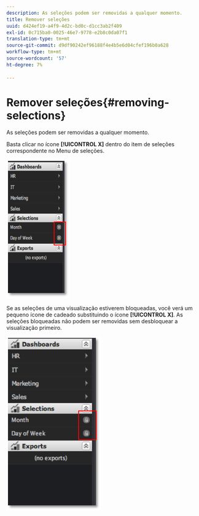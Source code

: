 ```yaml
---
description: As seleções podem ser removidas a qualquer momento.
title: Remover seleções
uuid: d424ef19-a4f9-4d2c-bd0c-d1cc3ab2f409
exl-id: 0c715ba0-0025-46e7-9778-e2b8c0da07f1
translation-type: tm+mt
source-git-commit: d9df90242ef96188f4e4b5e6d04cfef196b0a628
workflow-type: tm+mt
source-wordcount: '57'
ht-degree: 7%

---
```


# Remover seleções{#removing-selections}

As seleções podem ser removidas a qualquer momento.

Basta clicar no ícone **[!UICONTROL X]** dentro do item de seleções correspondente no Menu de seleções.

![](assets/selection_remove.png)

Se as seleções de uma visualização estiverem bloqueadas, você verá um pequeno ícone de cadeado substituindo o ícone **[!UICONTROL X]**. As seleções bloqueadas não podem ser removidas sem desbloquear a visualização primeiro.

![](assets/selection_remove_locked.png)
